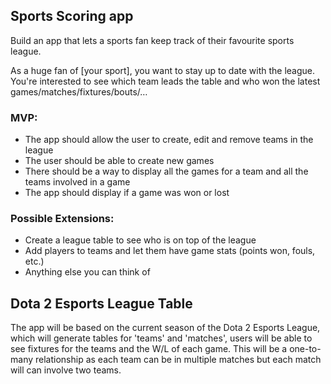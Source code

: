 ## Sports Scoring app

Build an app that lets a sports fan keep track of their favourite sports league.

As a huge fan of [your sport], you want to stay up to date with the league. You're interested to see which team leads the table and who won the latest games/matches/fixtures/bouts/…

### MVP:

- The app should allow the user to create, edit and remove teams in the league
- The user should be able to create new games
- There should be a way to display all the games for a team and all the teams involved in a game
- The app should display if a game was won or lost

### Possible Extensions:

- Create a league table to see who is on top of the league
- Add players to teams and let them have game stats (points won, fouls, etc.)
- Anything else you can think of

## Dota 2 Esports League Table

The app will be based on the current season of the Dota 2 Esports League, which will generate tables for 'teams' and 'matches', users will be able to see fixtures for the teams and the W/L of each game. This will be a one-to-many relationship as each team can be in multiple matches but each match will can involve two teams.
